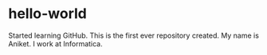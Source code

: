 # hello-world
Started learning GitHub. This is the first ever repository created. 
My name is Aniket. I work at Informatica.
